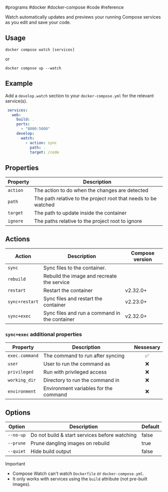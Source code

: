 #programs #docker #docker-compose #code #reference

Watch automatically updates and previews your running Compose services as you edit and save your code.

## Usage

```
docker compose watch [services]
```

or

```
docker compose up --watch
```

## Example
Add a `develop.watch` section to your `docker-compose.yml` for the relevant service(s).  

```yaml
 services:
   web:
	 build: .
	 ports:
	   - "8000:5000"
	 develop:
	   watch:
		 - action: sync
		   path: .
		   target: /code
```

## Properties

| Property | Description                                                    |
| -------- | -------------------------------------------------------------- |
| `action` | The action to do when the changes are detected                 |
| `path`   | The path relative to the project root that needs to be watched |
| `target` | The path to update inside the container                        |
| `ignore` | The paths relative to the project root to ignore               |

## Actions

| Action         | Description                                   | Compose version |
| -------------- | --------------------------------------------- | --------------- |
| `sync`         | Sync files to the container.                  |                 |
| `rebuild`      | Rebuild the image and recreate the service    |                 |
| `restart`      | Restart the container                         | v2.32.0+        |
| `sync+restart` | Sync files and restart the container          | v2.23.0+        |
| `sync+exec`    | Sync files and run a command in the container | v2.32.0+        |

### `sync+exec` additional properties

| Property       | Description                           | Nessesary |
| -------------- | ------------------------------------- | :-------: |
| `exec.command` | The command to run after syncing      |     ✅     |
| `user`         | User to run the command as            |     ❌     |
| `privileged`   | Run with privileged access            |     ❌     |
| `working_dir`  | Directory to run the command in       |     ❌     |
| `environment`  | Environment variables for the command |     ❌     |

## Options

| Option    | Description                                   | Default |
| --------- | --------------------------------------------- | ------- |
| `--no-up` | Do not build & start services before watching | false   |
| `--prune` | Prune dangling images on rebuild              | true    |
| `--quiet` | Hide build output                             | false   |


> [!IMPORTANT]
> - Compose Watch can't watch  `Dockerfile` or `docker-compose.yml`.
> - It only works with services using the `build` attribute (not pre-built images).